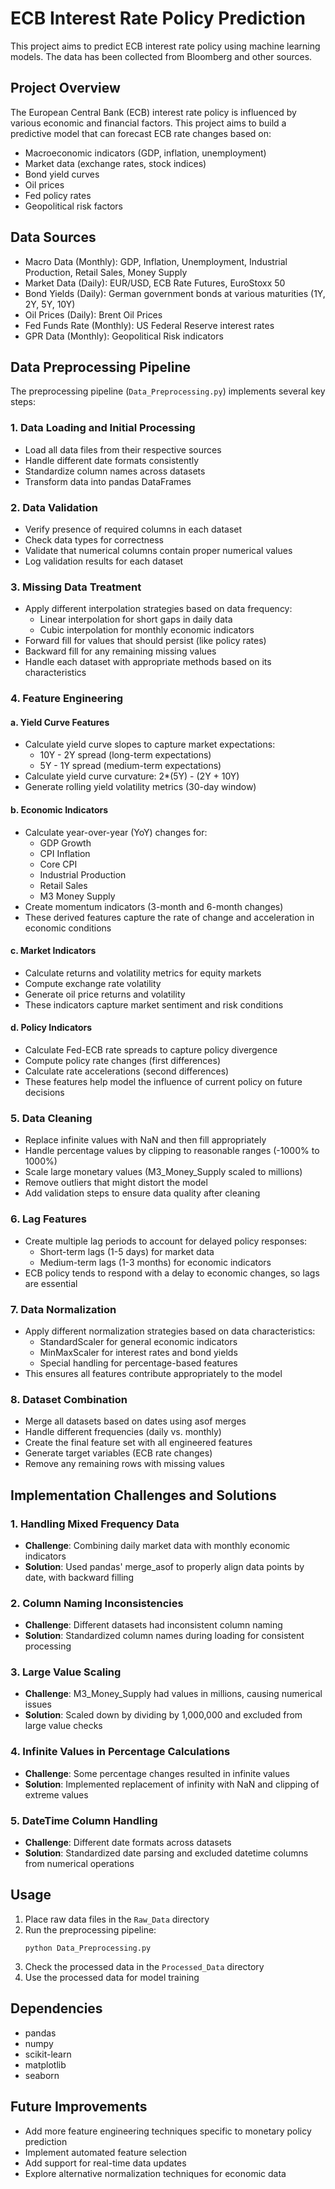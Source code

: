 # ECB Interest Rate Policy Prediction

This project aims to predict ECB interest rate policy using machine learning models. The data has been collected from Bloomberg and other sources.

## Project Overview

The European Central Bank (ECB) interest rate policy is influenced by various economic and financial factors. This project aims to build a predictive model that can forecast ECB rate changes based on:

- Macroeconomic indicators (GDP, inflation, unemployment)
- Market data (exchange rates, stock indices)
- Bond yield curves
- Oil prices
- Fed policy rates
- Geopolitical risk factors

## Data Sources
- Macro Data (Monthly): GDP, Inflation, Unemployment, Industrial Production, Retail Sales, Money Supply
- Market Data (Daily): EUR/USD, ECB Rate Futures, EuroStoxx 50
- Bond Yields (Daily): German government bonds at various maturities (1Y, 2Y, 5Y, 10Y)
- Oil Prices (Daily): Brent Oil Prices
- Fed Funds Rate (Monthly): US Federal Reserve interest rates
- GPR Data (Monthly): Geopolitical Risk indicators

## Data Preprocessing Pipeline

The preprocessing pipeline (`Data_Preprocessing.py`) implements several key steps:

### 1. Data Loading and Initial Processing
- Load all data files from their respective sources
- Handle different date formats consistently
- Standardize column names across datasets
- Transform data into pandas DataFrames

### 2. Data Validation
- Verify presence of required columns in each dataset
- Check data types for correctness
- Validate that numerical columns contain proper numerical values
- Log validation results for each dataset

### 3. Missing Data Treatment
- Apply different interpolation strategies based on data frequency:
  - Linear interpolation for short gaps in daily data
  - Cubic interpolation for monthly economic indicators
- Forward fill for values that should persist (like policy rates)
- Backward fill for any remaining missing values
- Handle each dataset with appropriate methods based on its characteristics

### 4. Feature Engineering

#### a. Yield Curve Features
- Calculate yield curve slopes to capture market expectations:
  - 10Y - 2Y spread (long-term expectations)
  - 5Y - 1Y spread (medium-term expectations)
- Calculate yield curve curvature: 2*(5Y) - (2Y + 10Y)
- Generate rolling yield volatility metrics (30-day window)

#### b. Economic Indicators
- Calculate year-over-year (YoY) changes for:
  - GDP Growth
  - CPI Inflation
  - Core CPI
  - Industrial Production
  - Retail Sales
  - M3 Money Supply
- Create momentum indicators (3-month and 6-month changes)
- These derived features capture the rate of change and acceleration in economic conditions

#### c. Market Indicators
- Calculate returns and volatility metrics for equity markets
- Compute exchange rate volatility
- Generate oil price returns and volatility
- These indicators capture market sentiment and risk conditions

#### d. Policy Indicators
- Calculate Fed-ECB rate spreads to capture policy divergence
- Compute policy rate changes (first differences)
- Calculate rate accelerations (second differences)
- These features help model the influence of current policy on future decisions

### 5. Data Cleaning
- Replace infinite values with NaN and then fill appropriately
- Handle percentage values by clipping to reasonable ranges (-1000% to 1000%)
- Scale large monetary values (M3_Money_Supply scaled to millions)
- Remove outliers that might distort the model
- Add validation steps to ensure data quality after cleaning

### 6. Lag Features
- Create multiple lag periods to account for delayed policy responses:
  - Short-term lags (1-5 days) for market data
  - Medium-term lags (1-3 months) for economic indicators
- ECB policy tends to respond with a delay to economic changes, so lags are essential

### 7. Data Normalization
- Apply different normalization strategies based on data characteristics:
  - StandardScaler for general economic indicators
  - MinMaxScaler for interest rates and bond yields
  - Special handling for percentage-based features
- This ensures all features contribute appropriately to the model

### 8. Dataset Combination
- Merge all datasets based on dates using asof merges
- Handle different frequencies (daily vs. monthly)
- Create the final feature set with all engineered features
- Generate target variables (ECB rate changes)
- Remove any remaining rows with missing values

## Implementation Challenges and Solutions

### 1. Handling Mixed Frequency Data
- **Challenge**: Combining daily market data with monthly economic indicators
- **Solution**: Used pandas' merge_asof to properly align data points by date, with backward filling

### 2. Column Naming Inconsistencies
- **Challenge**: Different datasets had inconsistent column naming
- **Solution**: Standardized column names during loading for consistent processing

### 3. Large Value Scaling
- **Challenge**: M3_Money_Supply had values in millions, causing numerical issues
- **Solution**: Scaled down by dividing by 1,000,000 and excluded from large value checks

### 4. Infinite Values in Percentage Calculations
- **Challenge**: Some percentage changes resulted in infinite values
- **Solution**: Implemented replacement of infinity with NaN and clipping of extreme values

### 5. DateTime Column Handling
- **Challenge**: Different date formats across datasets
- **Solution**: Standardized date parsing and excluded datetime columns from numerical operations

## Usage
1. Place raw data files in the `Raw_Data` directory
2. Run the preprocessing pipeline:
   ```
   python Data_Preprocessing.py
   ```
3. Check the processed data in the `Processed_Data` directory
4. Use the processed data for model training

## Dependencies
- pandas
- numpy
- scikit-learn
- matplotlib
- seaborn

## Future Improvements
- Add more feature engineering techniques specific to monetary policy prediction
- Implement automated feature selection
- Add support for real-time data updates
- Explore alternative normalization techniques for economic data 